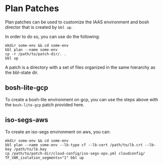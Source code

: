 # Plan Patches

Plan patches can be used to customize the IAAS
environment and bosh director that is created by
`bbl up`.

In order to do so, you can use do the following:

```
mkdir some-env && cd some-env
bbl plan --name some-env
cp -r /path/to/patch-dir/. .
bbl up
```

A patch is a directory with a set of files
organized in the same hierarchy as the bbl-state dir.

## bosh-lite-gcp

To create a bosh-lite environment on gcp,
you can use the steps above with the
`bosh-lite-gcp` patch provided here.

## iso-segs-aws

To create an iso-segs environment on aws, you can:

```
mkdir some-env && cd some-env
bbl plan --name some-env --lb-type cf --lb-cert /path/to/lb.crt --lb-key /path/to/lb.key
cp /path/to/patch-dir/cloud-config/iso-segs-ops.yml cloudconfig/
TF_VAR_isolation_segments="1" bbl up
```
